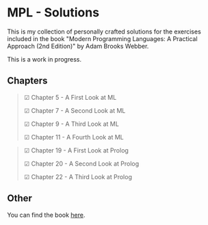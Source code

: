 # MPL - Solutions

This is my collection of personally crafted solutions for the exercises included in the book "Modern Programming Languages: A Practical Approach (2nd Edition)" by Adam Brooks Webber.

This is a work in progress.

## Chapters

> ☑ Chapter 5 - A First Look at ML
> 
> ☑ Chapter 7 - A Second Look at ML
>
> ☑ Chapter 9 - A Third Look at ML
>
> ☑ Chapter 11 - A Fourth Look at ML



> ☑ Chapter 19 - A First Look at Prolog
>
> ☑ Chapter 20 - A Second Look at Prolog
>
> ☑ Chapter 22 - A Third Look at Prolog

## Other

You can find the book [here](https://www.amazon.com/Modern-Programming-Languages-Practical-Introduction/dp/1590282507).
